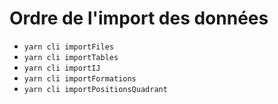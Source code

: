 # Ordre de l'import des données

- `yarn cli importFiles`
- `yarn cli importTables`
- `yarn cli importIJ`
- `yarn cli importFormations`
- `yarn cli importPositionsQuadrant`
